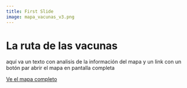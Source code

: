 ```yaml
---
title: First Slide
image: mapa_vacunas_v3.png
---
```


# La ruta de las vacunas

aquí va un texto con analisis de la información del mapa y un link con un botón par abrir el mapa en pantalla completa

<a class="btn btn-secondary" href="" target="_blank">Ve el mapa completo</a>
<br>
